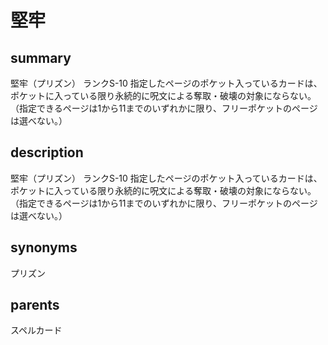 # 堅牢

## summary
堅牢（プリズン）
ランクS-10
指定したページのポケット入っているカードは、ポケットに入っている限り永続的に呪文による奪取・破壊の対象にならない。（指定できるページは1から11までのいずれかに限り、フリーポケットのページは選べない。）
## description
堅牢（プリズン）
ランクS-10
指定したページのポケット入っているカードは、ポケットに入っている限り永続的に呪文による奪取・破壊の対象にならない。（指定できるページは1から11までのいずれかに限り、フリーポケットのページは選べない。）
## synonyms
プリズン
## parents
スペルカード
